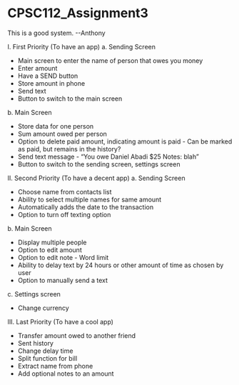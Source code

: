 CPSC112_Assignment3
===================
This is a good system. --Anthony


I. First Priority (To have an app)
a. Sending Screen
- Main screen to enter the name of person that owes you money
- Enter amount
- Have a SEND button
- Store amount in phone
- Send text
- Button to switch to the main screen

b. Main Screen
- Store data for one person
- Sum amount owed per person
- Option to delete paid amount, indicating amount is paid
          - Can be marked as paid, but remains in the history?
- Send text message
       - “You owe Daniel Abadi $25 Notes: blah”
- Button to switch to the sending screen, settings screen

II. Second Priority (To have a decent app)
a. Sending Screen
- Choose name from contacts list
- Ability to select multiple names for same amount
- Automatically adds the date to the transaction
- Option to turn off texting option

b. Main Screen
- Display multiple people
- Option to edit amount
- Option to edit note
       - Word limit
- Ability to delay text by 24 hours or other amount of time as chosen by user
- Option to manually send a text

c. Settings screen
- Change currency

III. Last Priority (To have a cool app)
- Transfer amount owed to another friend
- Sent history
- Change delay time
- Split function for bill
- Extract name from phone
- Add optional notes to an amount
